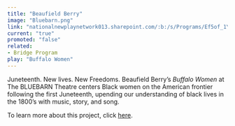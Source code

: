 ```yaml
---
title: "Beaufield Berry"
image: "Bluebarn.png"
link: "nationalnewplaynetwork013.sharepoint.com/:b:/s/Programs/Ef5of_1YBQpPgMIIsmcdI7sBStWHw3g4HNmDOS3jBqMfAQ?e=gtc30I"
current: "true"
promoted: "false"
related:
- Bridge Program
play: "Buffalo Women"
---
```

Juneteenth. New lives. New Freedoms. Beaufield Berry’s *Buffalo Women* at The BLUEBARN Theatre centers Black women on the American frontier following the first Juneteenth, upending our understanding of black lives in the 1800’s with music, story, and song. 

To learn more about this project, click [here](https://nationalnewplaynetwork013.sharepoint.com/:b:/s/Programs/Ef5of_1YBQpPgMIIsmcdI7sBStWHw3g4HNmDOS3jBqMfAQ?e=gtc30I).
